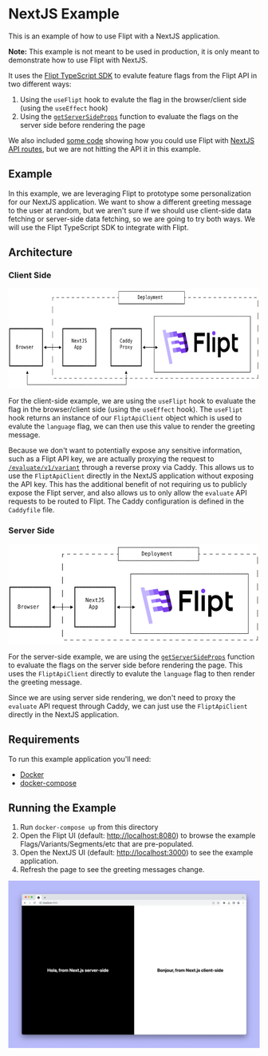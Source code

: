 # NextJS Example

This is an example of how to use Flipt with a NextJS application.

**Note:** This example is not meant to be used in production, it is only meant to demonstrate how to use Flipt with NextJS.

It uses the [Flipt TypeScript SDK](https://github.com/flipt-io/flipt-node) to evalute feature flags from the Flipt API in two different ways:

1. Using the `useFlipt` hook to evalute the flag in the browser/client side (using the `useEffect` hook)
1. Using the [`getServerSideProps`](https://nextjs.org/docs/basic-features/data-fetching/get-server-side-props) function to evaluate the flags on the server side before rendering the page 

We also included [some code](./pages/api/hello.ts) showing how you could use Flipt with [NextJS API routes](https://nextjs.org/docs/api-routes/introduction), but we are not hitting the API it in this example.

## Example

In this example, we are leveraging Flipt to prototype some personalization for our NextJS application. We want to show a different greeting message to the user at random, but we aren't sure if we should use client-side data fetching or server-side data fetching, so we are going to try both ways. We will use the Flipt TypeScript SDK to integrate with Flipt.

## Architecture

### Client Side

<p align="center">
    <img src="../images/nextjs-client-side.png" alt="Client Side Architecture" height=200 />
</p>

For the client-side example, we are using the `useFlipt` hook to evaluate the flag in the browser/client side (using the `useEffect` hook). The `useFlipt` hook returns an instance of our `FliptApiClient` object which is used to evalute the `language` flag, we can then use this value to render the greeting message.

Because we don't want to potentially expose any sensitive information, such as a Flipt API key, we are actually proxying the request to [`/evaluate/v1/variant`](https://www.flipt.io/docs/reference/evaluation/variant-evaluation) through a reverse proxy via Caddy. This allows us to use the `FliptApiClient` directly in the NextJS application without exposing the API key. This has the additional benefit of not requiring us to publicly expose the Flipt server, and also allows us to only allow the `evaluate` API requests to be routed to Flipt. The Caddy configuration is defined in the `Caddyfile` file.

### Server Side

<p align="center">
    <img src="../images/nextjs-server-side.png" alt="Server Side Architecture" height=200 />
</p>

For the server-side example, we are using the [`getServerSideProps`](https://nextjs.org/docs/basic-features/data-fetching/get-server-side-props) function to evaluate the flags on the server side before rendering the page. This uses the `FliptApiClient` directly to evalute the `language` flag to then render the greeting message.

Since we are using server side rendering, we don't need to proxy the `evaluate` API request through Caddy, we can just use the `FliptApiClient` directly in the NextJS application.

## Requirements

To run this example application you'll need:

* [Docker](https://docs.docker.com/install/)
* [docker-compose](https://docs.docker.com/compose/install/)

## Running the Example

1. Run `docker-compose up` from this directory
1. Open the Flipt UI (default: [http://localhost:8080](http://localhost:8080)) to browse the example Flags/Variants/Segments/etc that are pre-populated.
1. Open the NextJS UI (default: [http://localhost:3000](http://localhost:3000)) to see the example application.
1. Refresh the page to see the greeting messages change.

<p align="center">
    <img src="../images/nextjs.png" alt="NextJS Example" width=800 />
</p>
